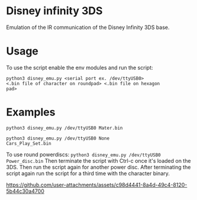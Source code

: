 # Disney infinity 3DS
Emulation of the IR communication of the Disney Infinity 3DS base.
# Usage
To use the script enable the env modules and run the script:

<code>python3 disney_emu.py <serial port ex. /dev/ttyUSB0> <.bin file of character on roundpad> <.bin file  on hexagon pad></code>
# Examples
<code>python3 disney_emu.py /dev/ttyUSB0 Mater.bin</code>

<code>python3 disney_emu.py /dev/ttyUSB0 None Cars_Play_Set.bin</code>

To use round powerdiscs:
<code>python3 disney_emu.py /dev/ttyUSB0 Power_disc.bin</code>
Then terminate the script with Ctrl-c once it's loaded on the 3DS.
Then run the script again for another power disc.
After terminating the script again run the script for a third time with the character binary.


https://github.com/user-attachments/assets/c98d4441-8a4d-49c4-8120-5b44c30a4700

